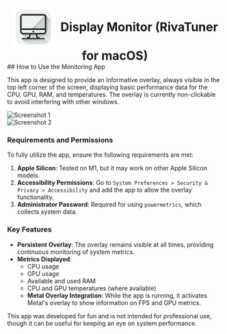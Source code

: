 <div align="center">
  <img src="media/logo.png" alt="Logo" width="100" style="vertical-align: middle; margin-right: 10px;">
  <h1 style="display: inline; font-size: 2em; vertical-align: middle;">Display Monitor (RivaTuner for macOS)</h1>
</div>
## How to Use the Monitoring App

This app is designed to provide an informative overlay, always visible in the top left corner of the screen, displaying basic performance data for the CPU, GPU, RAM, and temperatures. The overlay is currently non-clickable to avoid interfering with other windows.

![Screenshot 1](/media/screenshot1)  
![Screenshot 2](/media/screenshot2)

### Requirements and Permissions
To fully utilize the app, ensure the following requirements are met:

1. **Apple Silicon**: Tested on M1, but it may work on other Apple Silicon models.
2. **Accessibility Permissions**: Go to `System Preferences > Security & Privacy > Accessibility` and add the app to allow the overlay functionality.
3. **Administrator Password**: Required for using `powermetrics`, which collects system data.

### Key Features
- **Persistent Overlay**: The overlay remains visible at all times, providing continuous monitoring of system metrics.
- **Metrics Displayed**:
  - CPU usage
  - GPU usage
  - Available and used RAM
  - CPU and GPU temperatures (where available)
  - **Metal Overlay Integration**: While the app is running, it activates Metal's overlay to show information on FPS and GPU metrics.

This app was developed for fun and is not intended for professional use, though it can be useful for keeping an eye on system performance.
